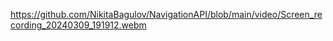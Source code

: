 https://github.com/NikitaBagulov/NavigationAPI/blob/main/video/Screen_recording_20240309_191912.webm
